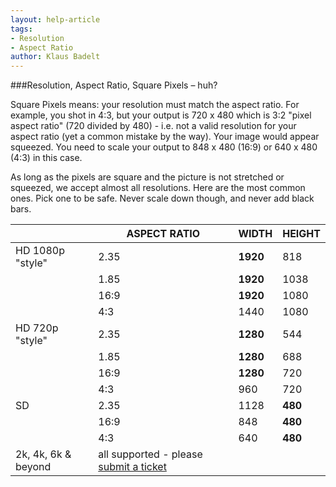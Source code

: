 ```yaml
---
layout: help-article
tags:
- Resolution
- Aspect Ratio
author: Klaus Badelt
---
```

###Resolution, Aspect Ratio, Square Pixels – huh?

Square Pixels means: your resolution must match the aspect ratio. For example, you shot in 4:3, but your output is 720 x 480 which is 3:2 "pixel aspect ratio" (720 divided by 480) - i.e. not a valid resolution for your aspect ratio (yet a common mistake by the way). Your image would appear squeezed. You need to scale your output to 848 x 480 (16:9) or 640 x 480 (4:3) in this case.

As long as the pixels are square and the picture is not stretched or squeezed, we accept almost all resolutions. Here are the most common ones. Pick one to be safe. Never scale down though, and never add black bars.

<table class="table">
  <thead>
    <tr>
      <th>
        &nbsp;
      </th>
      <th>
        ASPECT RATIO
      </th>
      <th>
        WIDTH
      </th>
      <th>
        HEIGHT
      </th>
    </tr>
  </thead>
  <tbody>
    <tr>
      <td>
        HD 1080p "style"
      </td>
      <td>
        2.35
      </td>
      <td>
        <strong>1920</strong>
      </td>
      <td>
        818
      </td>
    </tr>
    <tr>
      <td>
        &nbsp;
      </td>
      <td>
        1.85
      </td>
      <td>
        <strong>1920</strong>
      </td>
      <td>
        1038
      </td>
    </tr>
    <tr>
      <td>
        &nbsp;
      </td>
      <td>
        16:9
      </td>
      <td>
        <strong>1920</strong>
      </td>
      <td>
        1080
      </td>
    </tr>
    <tr>
      <td>
        &nbsp;
      </td>
      <td>
        4:3
      </td>
      <td>
        1440
      </td>
      <td>
        1080
      </td>
    </tr>
    <tr>
      <td>
        HD 720p "style"
      </td>
      <td>
        2.35
      </td>
      <td>
        <strong>1280</strong>
      </td>
      <td>
        544
      </td>
    </tr>
    <tr>
      <td>
        &nbsp;
      </td>
      <td>
        1.85
      </td>
      <td>
        <strong>1280</strong>
      </td>
      <td>
        688
      </td>
    </tr>
    <tr>
      <td>
        &nbsp;
      </td>
      <td>
        16:9
      </td>
      <td>
        <strong>1280</strong>
      </td>
      <td>
        720
      </td>
    </tr>
    <tr>
      <td>
        &nbsp;
      </td>
      <td>
        4:3
      </td>
      <td>
        960
      </td>
      <td>
        720
      </td>
    </tr>
    <tr>
      <td>
        SD
      </td>
      <td>
        2.35
      </td>
      <td>
        1128
      </td>
      <td>
        <strong>480</strong>
      </td>
    </tr>
    <tr>
      <td>
        &nbsp;
      </td>
      <td>
        16:9
      </td>
      <td>
        848
      </td>
      <td>
        <strong><strong>480</strong></strong>
      </td>
    </tr>
    <tr>
      <td>
        &nbsp;
      </td>
      <td>
        4:3
      </td>
      <td>
        640
      </td>
      <td>
        <strong>480</strong>
      </td>
    </tr>
    <tr>
      <td>
        2k, 4k, 6k &amp; beyond
      </td>
      <td>
        all supported - please <a href="https://filmhub.zendesk.com/hc/en-us/requests/new">submit a ticket</a>
      </td>
      <td>
        &nbsp;
      </td>
      <td>
        &nbsp;
      </td>
    </tr>
  </tbody>
</table>
